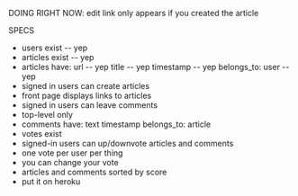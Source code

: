 DOING RIGHT NOW: edit link only appears if you created the article







SPECS
- users exist -- yep
- articles exist -- yep
- articles have:
  url -- yep
  title -- yep
  timestamp -- yep
  belongs_to: user -- yep
- signed in users can create articles
- front page displays links to articles
- signed in users can leave comments
- top-level only
- comments have:
  text
  timestamp
  belongs_to: article
- votes exist
- signed-in users can up/downvote articles and comments
- one vote per user per thing
- you can change your vote
- articles and comments sorted by score
- put it on heroku
